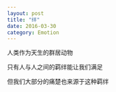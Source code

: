 ```yaml
---
layout: post
title: "绊"
date: 2016-03-30
category: Emotion
---
```


人类作为天生的群居动物

只有人与人之间的羁绊能让我们满足

但我们大部分的痛楚也来源于这种羁绊